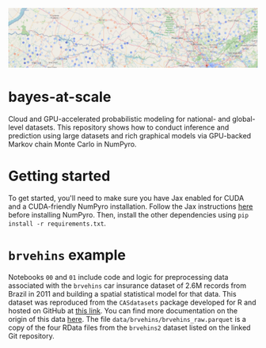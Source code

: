 ![image](banner.png)

# bayes-at-scale
Cloud and GPU-accelerated probabilistic modeling for national- and global-level datasets. This repository shows how to conduct inference and prediction using large datasets and rich graphical models via GPU-backed Markov chain Monte Carlo in NumPyro.

# Getting started
To get started, you'll need to make sure you have Jax enabled for CUDA and a CUDA-friendly NumPyro installation. Follow the Jax instructions [here](https://jax.readthedocs.io/en/latest/installation.html) before installing NumPyro. Then, install the other dependencies using `pip install -r requirements.txt`.

# `brvehins` example
Notebooks `00` and `01` include code and logic for preprocessing data associated with the `brvehins` car insurance dataset of 2.6M records from Brazil in 2011 and building a spatial statistical model for that data. This dataset was reproduced from the `CASdatasets` package developed for R and hosted on GitHub at [this link](https://github.com/dutangc/CASdatasets). You can find more documentation on the origin of this data [here](https://www2.susep.gov.br/menuestatistica/Autoseg/principal.aspx). The file `data/brvehins/brvehins_raw.parquet` is a copy of the four RData files from the `brvehins2` dataset listed on the linked Git repository.